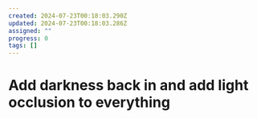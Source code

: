 ```yaml
---
created: 2024-07-23T00:18:03.290Z
updated: 2024-07-23T00:18:03.286Z
assigned: ""
progress: 0
tags: []
---
```


# Add darkness back in and add light occlusion to everything
